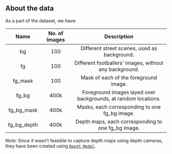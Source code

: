 ## About the data
As a part of the dataset, we have:

| Name | No. of Images | Description |
| :--: | :-----------: | :---------: |
| bg | 100 | Different street scenes, used as background. |
| fg | 100 | Different footballers' images, without any background. | 
| fg_mask | 100 | Mask of each of the foreground image. |
| fg_bg | 400k | Foreground images layed over backgrounds, at random locations.
| fg_bg_mask | 400k | Masks, each corresponding to one fg_bg image. |
| fg_bg_depth | 400k | Depth maps, each corresponding to one fg_bg image. |

Note: Since it wasn't feasible to capture depth maps using depth cameras, they have been created using <a href="https://github.com/ialhashim/DenseDepth/blob/master/DenseDepth.ipynb" target="_blank">`Depth Model`</a>.
